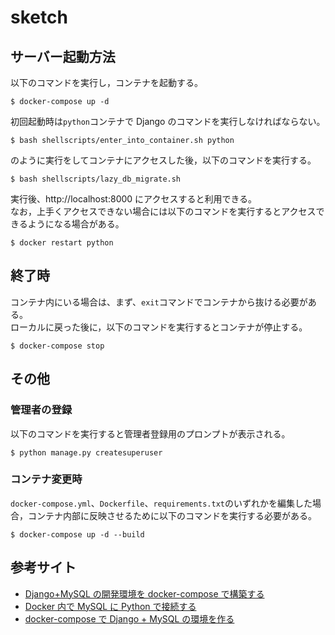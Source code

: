 # sketch

## サーバー起動方法

以下のコマンドを実行し，コンテナを起動する。

```
$ docker-compose up -d
```

初回起動時は`python`コンテナで Django のコマンドを実行しなければならない。

```
$ bash shellscripts/enter_into_container.sh python
```

のように実行をしてコンテナにアクセスした後，以下のコマンドを実行する。

```
$ bash shellscripts/lazy_db_migrate.sh
```

実行後、http://localhost:8000 にアクセスすると利用できる。  
なお，上手くアクセスできない場合には以下のコマンドを実行するとアクセスできるようになる場合がある。

```
$ docker restart python
```

## 終了時

コンテナ内にいる場合は、まず、`exit`コマンドでコンテナから抜ける必要がある。  
ローカルに戻った後に，以下のコマンドを実行するとコンテナが停止する。

```
$ docker-compose stop
```

## その他

### 管理者の登録

以下のコマンドを実行すると管理者登録用のプロンプトが表示される。

```
$ python manage.py createsuperuser
```

### コンテナ変更時

`docker-compose.yml`、`Dockerfile`、`requirements.txt`のいずれかを編集した場合，コンテナ内部に反映させるために以下のコマンドを実行する必要がある。

```
$ docker-compose up -d --build
```

## 参考サイト

- [Django+MySQL の開発環境を docker-compose で構築する](https://qiita.com/bakupen/items/f23ce3d2325b4491a2dd)
- [Docker 内で MySQL に Python で接続する](https://qiita.com/kenjiSpecial@github/items/63d682274ad993d69c10)
- [docker-compose で Django + MySQL の環境を作る](https://medium.com/@hokan_dev/docker-compose%E3%81%A7django-mysql%E3%81%AE%E7%92%B0%E5%A2%83%E3%82%92%E4%BD%9C%E3%82%8B-bd99cef7df0c)
